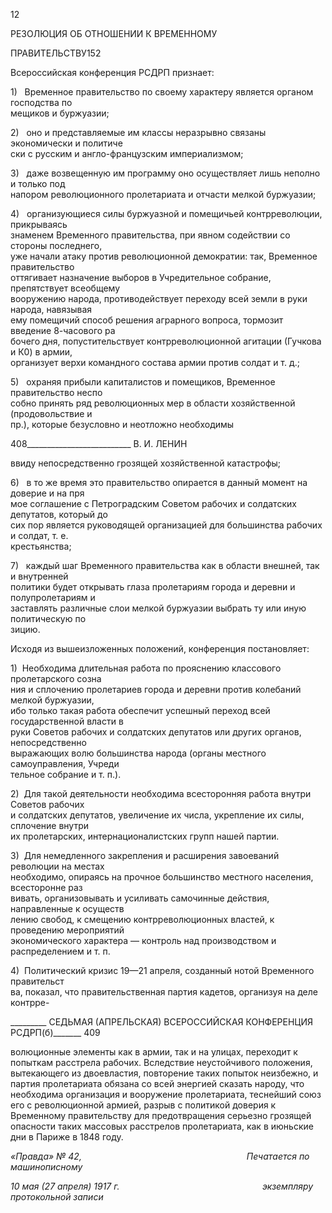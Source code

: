 12

РЕЗОЛЮЦИЯ ОБ ОТНОШЕНИИ К ВРЕМЕННОМУ

ПРАВИТЕЛЬСТВУ152

Всероссийская конференция РСДРП признает:

1)   Временное правительство по своему характеру является органом господства по­  
мещиков и буржуазии;

2)   оно и представляемые им классы неразрывно связаны экономически и политиче­  
ски с русским и англо-французским империализмом;

3)   даже возвещенную им программу оно осуществляет лишь неполно и только под  
напором революционного пролетариата и отчасти мелкой буржуазии;

4)   организующиеся силы буржуазной и помещичьей контрреволюции, прикрываясь  
знаменем Временного правительства, при явном содействии со стороны последнего,  
уже начали атаку против революционной демократии: так, Временное правительство  
оттягивает назначение выборов в Учредительное собрание, препятствует всеобщему  
вооружению народа, противодействует переходу всей земли в руки народа, навязывая  
ему помещичий способ решения аграрного вопроса, тормозит введение 8-часового ра­  
бочего дня, попустительствует контрреволюционной агитации (Гучкова и К0) в армии,  
организует верхи командного состава армии против солдат и т. д.;

5)   охраняя прибыли капиталистов и помещиков, Временное правительство неспо­  
собно принять ряд революционных мер в области хозяйственной (продовольствие и  
пр.), которые безусловно и неотложно необходимы

  

408__________________________ В. И. ЛЕНИН

ввиду непосредственно грозящей хозяйственной катастрофы;

6)   в то же время это правительство опирается в данный момент на доверие и на пря­  
мое соглашение с Петроградским Советом рабочих и солдатских депутатов, который до  
сих пор является руководящей организацией для большинства рабочих и солдат, т. е.  
крестьянства;

7)   каждый шаг Временного правительства как в области внешней, так и внутренней  
политики будет открывать глаза пролетариям города и деревни и полупролетариям и  
заставлять различные слои мелкой буржуазии выбрать ту или иную политическую по­  
зицию.

Исходя из вышеизложенных положений, конференция постановляет:

1)  Необходима длительная работа по прояснению классового пролетарского созна­  
ния и сплочению пролетариев города и деревни против колебаний мелкой буржуазии,  
ибо только такая работа обеспечит успешный переход всей государственной власти в  
руки Советов рабочих и солдатских депутатов или других органов, непосредственно  
выражающих волю большинства народа (органы местного самоуправления, Учреди­  
тельное собрание и т. п.).

2)  Для такой деятельности необходима всесторонняя работа внутри Советов рабочих  
и солдатских депутатов, увеличение их числа, укрепление их силы, сплочение внутри  
их пролетарских, интернационалистских групп нашей партии.

3)  Для немедленного закрепления и расширения завоеваний революции на местах  
необходимо, опираясь на прочное большинство местного населения, всесторонне раз­  
вивать, организовывать и усиливать самочинные действия, направленные к осуществ­  
лению свобод, к смещению контрреволюционных властей, к проведению мероприятий  
экономического характера — контроль над производством и распределением и т. п.

4)  Политический кризис 19—21 апреля, созданный нотой Временного правительст­  
ва, показал, что правительственная партия кадетов, организуя на деле контрре-

  

_________ СЕДЬМАЯ (АПРЕЛЬСКАЯ) ВСЕРОССИЙСКАЯ КОНФЕРЕНЦИЯ РСДРП(б)_______ 409

волюционные элементы как в армии, так и на улицах, переходит к попыткам расстрела рабочих. Вследствие неустойчивого положения, вытекающего из двоевластия, повторе­ние таких попыток неизбежно, и партия пролетариата обязана со всей энергией сказать народу, что необходима организация и вооружение пролетариата, теснейший союз его с революционной армией, разрыв с политикой доверия к Временному правительству для предотвращения серьезно грозящей опасности таких массовых расстрелов пролетариа­та, как в июньские дни в Париже в 1848 году.

_«Правда» № 42,                                                                   Печатается по машинописному_

_10 мая (27 апреля) 1917 г.                                                          экземпляру протокольной записи_
